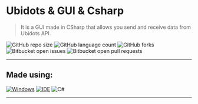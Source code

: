 # Ubidots & GUI & Csharp

> It is a GUI made in CSharp that allows you send and receive data from Ubidots API.

![GitHub repo size](https://img.shields.io/github/repo-size/KauaMB2/MQTT-Flask-Websockets?style=for-the-badge)
![GitHub language count](https://img.shields.io/github/languages/count/KauaMB2/MQTT-Flask-Websockets?style=for-the-badge)
![GitHub forks](https://img.shields.io/github/forks/KauaMB2/MQTT-Flask-Websockets?style=for-the-badge)
![Bitbucket open issues](https://img.shields.io/bitbucket/issues/KauaMB2/MQTT-Flask-Websockets?style=for-the-badge)
![Bitbucket open pull requests](https://img.shields.io/bitbucket/pr-raw/KauaMB2/MQTT-Flask-Websockets?style=for-the-badge)

<hr>

## Made using:
[![Windows](https://img.shields.io/badge/Windows-0078D6?style=for-the-badge&logo=windows&logoColor=white)](https://www.microsoft.com/pt-br/windows/get-windows-10)
[![IDE](https://img.shields.io/badge/Visual_studio_code-0078D4?style=for-the-badge&logo=visual%20studio%20code&logoColor=white)](https://code.visualstudio.com/)
![C#](https://img.shields.io/badge/c%23-%23239120.svg?style=for-the-badge&logo=c-sharp&logoColor=white)

<hr>


